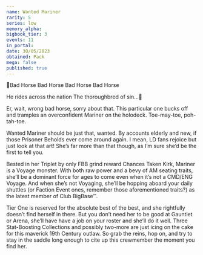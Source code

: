 ```yaml
---
name: Wanted Mariner
rarity: 5
series: low
memory_alpha:
bigbook_tier: 3
events: 11
in_portal:
date: 30/05/2023
obtained: Pack
mega: false
published: true
---
```


🎵Bad Horse
Bad Horse
Bad Horse
Bad Horse

He rides across the nation
The thoroughbred of sin…🎵

Er, wait, wrong bad horse, sorry about that. This particular one bucks off and tramples an overconfident Mariner on the holodeck. Toe-may-toe, poh-tah-toe.

Wanted Mariner should be just that, wanted. By accounts elderly and new, if those Prisoner Beholds ever come around again. I mean, LD fans rejoice but just look at that art! She’s far more than that though, as I’m sure she’d be the first to tell you.

Bested in her Triplet by only FBB grind reward Chances Taken Kirk, Mariner is a Voyage monster. With both raw power and a bevy of AM seating traits, she’ll be a dominant force for ages to come even when it’s not a CMD/ENG Voyage. And when she’s not Voyaging, she’ll be hopping aboard your daily shuttles (or Faction Event ones, remember those aforementioned traits?) as the latest member of Club BigBase™.

Tier One is reserved for the absolute best of the best, and she rightfully doesn’t find herself in there. But you don’t need her to be good at Gauntlet or Arena, she’ll have have a job on your roster and she’ll do it well. Three Stat-Boosting Collections and possibly two-more are just icing on the cake for this maverick 19th Century outlaw. So grab the reins, hop on, and try to stay in the saddle long enough to cite up this crewmember the moment you find her.
